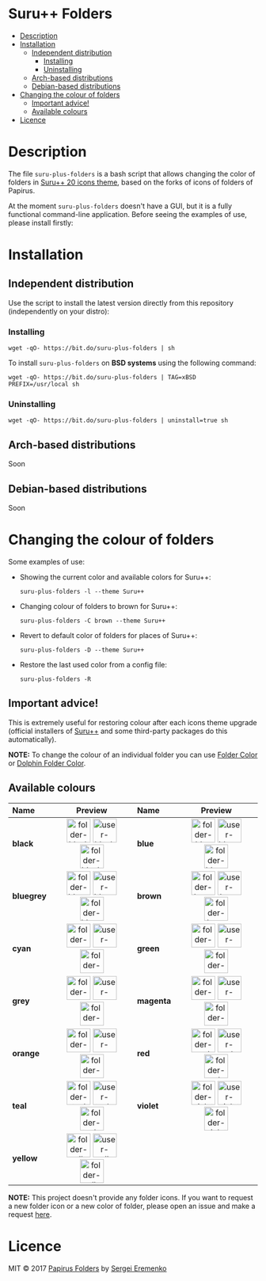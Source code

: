 <h1>Suru++ Folders</h1>

- [Description](#description)
- [Installation](#installation)
    - [Independent distribution](#independent-distribution)
        - [Installing](#installing)
        - [Uninstalling](#uninstalling)
    - [Arch-based distributions](#arch-based-distributions)
    - [Debian-based distributions](#debian-based-distributions)
- [Changing the colour of folders](#changing-the-colour-of-folders)
    - [Important advice!](#important-advice)
    - [Available colours](#available-colours)
- [Licence](#licence)

# Description

The file `suru-plus-folders` is a bash script that allows changing the color of folders in [Suru++ 20 icons theme](https://github.com/gusbemacbe/suru-plus), based on the forks of icons of folders of Papirus.

At the moment `suru-plus-folders` doesn't have a GUI, but it is a fully functional command-line application. Before seeing the examples of use, please install firstly:

# Installation

## Independent distribution

Use the script to install the latest version directly from this repository (independently on your distro):

### Installing

```
wget -qO- https://bit.do/suru-plus-folders | sh
```

To install `suru-plus-folders` on **BSD systems** using the following command:

```
wget -qO- https://bit.do/suru-plus-folders | TAG=xBSD PREFIX=/usr/local sh
```

### Uninstalling

```
wget -qO- https://bit.do/suru-plus-folders | uninstall=true sh
```

## Arch-based distributions

Soon

## Debian-based distributions

Soon

# Changing the colour of folders

Some examples of use:

- Showing the current color and available colors for Suru++:
    ```
    suru-plus-folders -l --theme Suru++
    ```
- Changing colour of folders to brown for Suru++:
    ```
    suru-plus-folders -C brown --theme Suru++
    ```
- Revert to default color of folders for places of Suru++:
    ```
    suru-plus-folders -D --theme Suru++
    ```
- Restore the last used color from a config file:
    ```
    suru-plus-folders -R
    ```

## Important advice!

This is extremely useful for restoring colour after each icons theme upgrade (official installers of [Suru++](https://github.com/gusbemacbe/suru-plus) and some third-party packages do this automatically).

**NOTE:** To change the colour of an individual folder you can use [Folder Color](http://foldercolor.tuxfamily.org) or [Dolphin Folder Color](https://github.com/audoban/dolphin-folder-color).

## Available colours

<table>
            <thead>
                <tr>
                    <th style="text-align:left">Name</th>
                    <th style="text-align:center">Preview</th>
                    <th style="text-align:left">Name</th>
                    <th style="text-align:center">Preview</th>
                </tr>
            </thead>
            <tbody>
                <tr>
                    <td style="text-align:left"><strong>black</strong></td>
                    <td style="text-align:center"><img src="https://raw.githubusercontent.com/gusbemacbe/suru-plus/beta/places/64/folder-black.svg" height="48px" width="48px" 
                            alt="folder-black"> <img src="https://raw.githubusercontent.com/gusbemacbe/suru-plus/beta/places/64/user-black-home.svg" height="48px" width="48px" 
                            alt="user-black-home"> <img src="https://raw.githubusercontent.com/gusbemacbe/suru-plus/beta/places/64/folder-black-download.svg" height="48px" width="48px" 
                            alt="folder-black-download"></td>
                    <td style="text-align:left"><strong>blue</strong></td>
                    <td style="text-align:center"><img src="https://raw.githubusercontent.com/gusbemacbe/suru-plus/beta/places/64/folder-blue.svg" height="48px" width="48px" 
                            alt="folder-blue"> <img src="https://raw.githubusercontent.com/gusbemacbe/suru-plus/beta/places/64/user-blue-home.svg" height="48px" width="48px" 
                            alt="user-blue-home"> <img src="https://raw.githubusercontent.com/gusbemacbe/suru-plus/beta/places/64/folder-blue-download.svg" height="48px" width="48px" 
                            alt="folder-blue-download"></td>
                </tr>
                <tr>
                    <td style="text-align:left"><strong>bluegrey</strong></td>
                    <td style="text-align:center"><img src="https://raw.githubusercontent.com/gusbemacbe/suru-plus/beta/places/64/folder-bluegrey.svg" height="48px" width="48px" 
                            alt="folder-bluegrey"> <img src="https://raw.githubusercontent.com/gusbemacbe/suru-plus/beta/places/64/user-bluegrey-home.svg" height="48px" width="48px" 
                            alt="user-bluegrey-home"> <img src="https://raw.githubusercontent.com/gusbemacbe/suru-plus/beta/places/64/folder-bluegrey-download.svg" height="48px" width="48px" 
                            alt="folder-bluegrey-download"></td>
                    <td style="text-align:left"><strong>brown</strong></td>
                    <td style="text-align:center"><img src="https://raw.githubusercontent.com/gusbemacbe/suru-plus/beta/places/64/folder-brown.svg" height="48px" width="48px" 
                            alt="folder-brown"> <img src="https://raw.githubusercontent.com/gusbemacbe/suru-plus/beta/places/64/user-brown-home.svg" height="48px" width="48px" 
                            alt="user-brown-home"> <img src="https://raw.githubusercontent.com/gusbemacbe/suru-plus/beta/places/64/folder-brown-download.svg" height="48px" width="48px" 
                            alt="folder-brown-download"></td>
                </tr>
                <tr>
                    <td style="text-align:left"><strong>cyan</strong></td>
                    <td style="text-align:center"><img src="https://raw.githubusercontent.com/gusbemacbe/suru-plus/beta/places/64/folder-cyan.svg" height="48px" width="48px" 
                            alt="folder-cyan"> <img src="https://raw.githubusercontent.com/gusbemacbe/suru-plus/beta/places/64/user-cyan-home.svg" height="48px" width="48px" 
                            alt="user-cyan-home"> <img src="https://raw.githubusercontent.com/gusbemacbe/suru-plus/beta/places/64/folder-cyan-download.svg" height="48px" width="48px" 
                            alt="folder-cyan-download"></td>
                    <td style="text-align:left"><strong>green</strong></td>
                    <td style="text-align:center"><img src="https://raw.githubusercontent.com/gusbemacbe/suru-plus/beta/places/64/folder-green.svg" height="48px" width="48px" 
                            alt="folder-green"> <img src="https://raw.githubusercontent.com/gusbemacbe/suru-plus/beta/places/64/user-green-home.svg" height="48px" width="48px" 
                            alt="user-green-home"> <img src="https://raw.githubusercontent.com/gusbemacbe/suru-plus/beta/places/64/folder-green-download.svg" height="48px" width="48px" 
                            alt="folder-green-download"></td>
                </tr>
                <tr>
                    <td style="text-align:left"><strong>grey</strong></td>
                    <td style="text-align:center"><img src="https://raw.githubusercontent.com/gusbemacbe/suru-plus/beta/places/64/folder-grey.svg" height="48px" width="48px" 
                            alt="folder-grey"> <img src="https://raw.githubusercontent.com/gusbemacbe/suru-plus/beta/places/64/user-grey-home.svg" height="48px" width="48px" 
                            alt="user-grey-home"> <img src="https://raw.githubusercontent.com/gusbemacbe/suru-plus/beta/places/64/folder-grey-download.svg" height="48px" width="48px" 
                            alt="folder-grey-download"></td>
                    <td style="text-align:left"><strong>magenta</strong></td>
                    <td style="text-align:center"><img src="https://raw.githubusercontent.com/gusbemacbe/suru-plus/beta/places/64/folder-magenta.svg" height="48px" width="48px" 
                            alt="folder-magenta"> <img src="https://raw.githubusercontent.com/gusbemacbe/suru-plus/beta/places/64/user-magenta-home.svg" height="48px" width="48px" 
                            alt="user-magenta-home"> <img src="https://raw.githubusercontent.com/gusbemacbe/suru-plus/beta/places/64/folder-magenta-download.svg" height="48px" width="48px" 
                            alt="folder-magenta-download"></td>
                </tr>
                <tr>
                    <td style="text-align:left"><strong>orange</strong></td>
                    <td style="text-align:center"><img src="https://raw.githubusercontent.com/gusbemacbe/suru-plus/beta/places/64/folder-orange.svg" height="48px" width="48px" 
                            alt="folder-orange"> <img src="https://raw.githubusercontent.com/gusbemacbe/suru-plus/beta/places/64/user-orange-home.svg" height="48px" width="48px" 
                            alt="user-orange-home"> <img src="https://raw.githubusercontent.com/gusbemacbe/suru-plus/beta/places/64/folder-orange-download.svg" height="48px" width="48px" 
                            alt="folder-orange-download"></td>
                    <td style="text-align:left"><strong>red</strong></td>
                    <td style="text-align:center"><img src="https://raw.githubusercontent.com/gusbemacbe/suru-plus/beta/places/64/folder-red.svg" height="48px" width="48px" 
                            alt="folder-red"> <img src="https://raw.githubusercontent.com/gusbemacbe/suru-plus/beta/places/64/user-red-home.svg" height="48px" width="48px" 
                            alt="user-red-home"> <img src="https://raw.githubusercontent.com/gusbemacbe/suru-plus/beta/places/64/folder-red-download.svg" height="48px" width="48px" 
                            alt="folder-red-download"></td>
                </tr>
                <tr>
                    <td style="text-align:left"><strong>teal</strong></td>
                    <td style="text-align:center"><img src="https://raw.githubusercontent.com/gusbemacbe/suru-plus/beta/places/64/folder-teal.svg" height="48px" width="48px" 
                            alt="folder-teal"> <img src="https://raw.githubusercontent.com/gusbemacbe/suru-plus/beta/places/64/user-teal-home.svg" height="48px" width="48px" 
                            alt="user-teal-home"> <img src="https://raw.githubusercontent.com/gusbemacbe/suru-plus/beta/places/64/folder-teal-download.svg" height="48px" width="48px" 
                            alt="folder-teal-download"></td>
                    <td style="text-align:left"><strong>violet</strong></td>
                    <td style="text-align:center"><img src="https://raw.githubusercontent.com/gusbemacbe/suru-plus/beta/places/64/folder-violet.svg" height="48px" width="48px" 
                            alt="folder-violet"> <img src="https://raw.githubusercontent.com/gusbemacbe/suru-plus/beta/places/64/user-violet-home.svg" height="48px" width="48px" 
                            alt="user-violet-home"> <img src="https://raw.githubusercontent.com/gusbemacbe/suru-plus/beta/places/64/folder-violet-download.svg" height="48px" width="48px" 
                            alt="folder-violet-download"></td>
                </tr>
                <tr>
                    <td style="text-align:left"><strong>yellow</strong></td>
                    <td style="text-align:center"><img src="https://raw.githubusercontent.com/gusbemacbe/suru-plus/beta/places/64/folder-yellow.svg" height="48px" width="48px" 
                            alt="folder-yellow"> <img src="https://raw.githubusercontent.com/gusbemacbe/suru-plus/beta/places/64/user-yellow-home.svg" height="48px" width="48px" 
                            alt="user-yellow-home"> <img src="https://raw.githubusercontent.com/gusbemacbe/suru-plus/beta/places/64/folder-yellow-download.svg" height="48px" width="48px" 
                            alt="folder-yellow-download"></td>
                    <td style="text-align:left"></td>
                    <td style="text-align:center"></td>
                </tr>
            </tbody>
        </table>

**NOTE:** This project doesn't provide any folder icons. If you want to request a new folder icon or a new color of folder, please open an issue and make a request [here](https://github.com/gusbemacbe/suru-plus/issues/new).

# Licence

MIT © 2017 [Papirus Folders](https://github.com/PapirusDevelopmentTeam/papirus-folders) by [Sergei Eremenko](https://github.com/SmartFinn)
